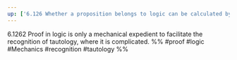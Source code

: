 ```yaml
---
up: ['6.126 Whether a proposition belongs to logic can be calculated by calculating the logical properties of the symbol.']
---
```

6.1262 Proof in logic is only a mechanical expedient to facilitate the recognition of tautology, where it is complicated.
%%
#proof #logic #Mechanics #recognition #tautology %%